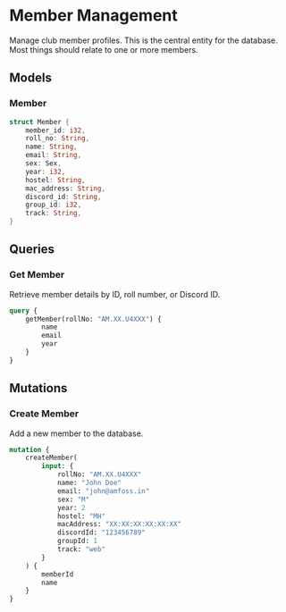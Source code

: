 # Member Management

Manage club member profiles. This is the central entity for the database. Most things should relate to one or more members.

## Models

### Member
```rust
struct Member {
    member_id: i32,
    roll_no: String,
    name: String,
    email: String,
    sex: Sex,
    year: i32,
    hostel: String,
    mac_address: String,
    discord_id: String,
    group_id: i32,
    track: String,
}
```

## Queries

### Get Member
Retrieve member details by ID, roll number, or Discord ID.

```graphql
query {
    getMember(rollNo: "AM.XX.U4XXX") {
        name
        email
        year
    }
}
```

## Mutations

### Create Member
Add a new member to the database.

```graphql
mutation {
    createMember(
        input: {
            rollNo: "AM.XX.U4XXX"
            name: "John Doe"
            email: "john@amfoss.in"
            sex: "M"
            year: 2
            hostel: "MH"
            macAddress: "XX:XX:XX:XX:XX:XX"
            discordId: "123456789"
            groupId: 1
            track: "web"
        }
    ) {
        memberId
        name
    }
}
``` 
